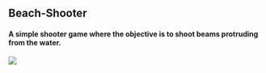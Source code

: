 ## Beach-Shooter

#### A simple shooter game where the objective is to shoot beams protruding from the water.

![](https://github.com/RomanJaszczenko/Beach-Shooter/tree/main/ReadmeGifs/bs.gif)